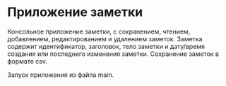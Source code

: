 # Приложение заметки

Консольное приложение заметки, с сохранением, чтением, добавлением,
редактированием и удалением заметок.
Заметка содержит идентификатор, заголовок, тело заметки и дату/время
создания или последнего изменения заметки. 
Сохранение заметок в формате csv.

Запуск приложения из файла main.